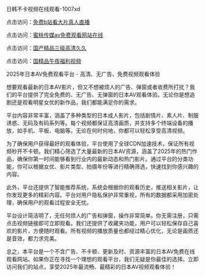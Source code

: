 日韩不卡视频在线观看-1007xd

点击访问：<a href="https://heiliaoxqkkct.pages.dev/">免费b站看大片真人直播</a>

点击访问：<a href="https://heiliaozj3tjd.pages.dev/">蜜桃传媒av免费观看网站在线</a>

点击访问：<a href="https://heiliaoga6s9v.pages.dev/">国产精品三级高清久久</a>

点击访问：<a href="https://heiliaowzu4ur.pages.dev/">国精品午夜福利视频</a>

2025年日本AV免费观看平台 - 高清、无广告、免费视频观看体验

想要观看最新的日本AV影片，但又不想被烦人的广告、弹窗或者收费所打扰？我们的平台提供了完全免费的、无广告、无弹窗的日本AV观看体验。无论你是想追剧还是观看明星女优的新作品，我们都能满足你的需求。

平台内容非常丰富，涵盖了多种类型的日本成人影片，包括剧情片、素人片、制服诱惑、无码及有码系列等。每个视频都保证高清画质，并支持多个终端设备的播放，如手机、平板、电脑等。无论在何时何地，你都可以轻松享受高清视频。

为了确保用户获得最好的观看体验，平台使用了全球CDN加速技术，保证所有视频秒开不卡顿。我们精心筛选了大量最新的日本AV资源，涵盖了2025年的热门作品，确保你第一时间能够看到行业内的最新动态和热门影片。通过平台的分类功能，你可以根据女优、影片类型、拍摄年份等进行精确筛选，快速找到你感兴趣的内容。

此外，平台还提供了智能推荐系统，系统会根据你的观看历史，推送相关影片，让你发现更多的精彩内容。平台对用户隐私保护非常重视，所有的数据都采用加密处理，确保用户的观看过程安全无忧。

平台设计简洁明了，无任何烦人的广告和弹窗，操作非常简单。你无需注册，只需点击视频链接即可立即观看。我们还提供了收藏夹功能，用户可以轻松保存自己喜欢的影片，方便随时观看。所有视频的播放质量也都经过精心优化，无论是画质还是音效，都力求完美。

总之，本平台是一个不含广告、不卡顿、更新及时、资源丰富的日本AV免费在线观看网站。如果你正在寻找一个理想的观看平台，我们无疑是你最佳的选择。立即访问我们的站点，享受2025年最流畅、最精彩的日本AV视频观看体验！

<span style="display:none;">[Canonical link](https://github.com/xda301/riben45608 )</span>
